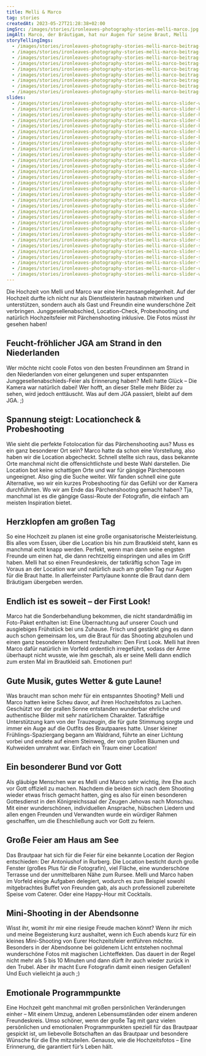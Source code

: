 ```yaml
---
title: Melli & Marco
tag: stories
createdAt: 2023-05-27T21:28:38+02:00
imgSrc: /images/stories/ironleaves-photography-stories-melli-marco.jpg
imgAlt: Marco, der Bräutigam, hat nur Augen für seine Braut, Melli
storyTellingImgs:
  - /images/stories/ironleaves-photography-stories-melli-marco-beitrag-jga-strand-niederlande.jpg
  - /images/stories/ironleaves-photography-stories-melli-marco-beitrag-probeshooting-verlobung-locationcheck-locationscouting.jpg
  - /images/stories/ironleaves-photography-stories-melli-marco-beitrag-getting-ready-braut-sekt.jpg
  - /images/stories/ironleaves-photography-stories-melli-marco-beitrag-first-look-braeutigam.jpg
  - /images/stories/ironleaves-photography-stories-melli-marco-beitrag-shooting-wald-natuerliches-paerchenshooting.jpg
  - /images/stories/ironleaves-photography-stories-melli-marco-beitrag-koenigreichssaal-zeugen-jehovas-hochzeit.jpg
  - /images/stories/ironleaves-photography-stories-melli-marco-beitrag-hochzeitstanz-brautpaar-momentaufnahme.jpg
  - /images/stories/ironleaves-photography-stories-melli-marco-beitrag-shooting-hochzeit-sonnenuntergang.jpg
  - /images/stories/ironleaves-photography-stories-melli-marco-beitrag-party-programmpunkte-feierlocation-hochzeit.jpg
slides:
  - /images/stories/ironleaves-photography-stories-melli-marco-slider-wald-ungestellte-paerchenfotos-hochzeitsbilder.jpg
  - /images/stories/ironleaves-photography-stories-melli-marco-slider-brautpaar-weg-monschau-hochzeitsfotos.jpg
  - /images/stories/ironleaves-photography-stories-melli-marco-slider-hochzeitsfotos-brautpaar-momentaufnahme-sonnenuntergang.jpg
  - /images/stories/ironleaves-photography-stories-melli-marco-slider-braut-hochzeitskleid-wald-brautshooting.jpg
  - /images/stories/ironleaves-photography-stories-melli-marco-slider-braeutigam-hochzeitsanzug.jpg
  - /images/stories/ironleaves-photography-stories-melli-marco-slider-braut-emotionen-schnappschuss.jpg
  - /images/stories/ironleaves-photography-stories-melli-marco-slider-brautpaar-haendchen-halten.jpg
  - /images/stories/ironleaves-photography-stories-melli-marco-slider-brautpaar-natur-rohren-eifel-roetgen-simmerath.jpg
  - /images/stories/ironleaves-photography-stories-melli-marco-slider-brautpaar-schnappschuss-intim-momentaufnahme.jpg
  - /images/stories/ironleaves-photography-stories-melli-marco-slider-brautpaar-waldrand-hochzeitsshooting.jpg
  - /images/stories/ironleaves-photography-stories-melli-marco-slider-brautpaarshooting-goldenes-licht.jpg
  - /images/stories/ironleaves-photography-stories-melli-marco-slider-brautstrauss-tischdeko-rurberg-eifel-hochzeitsfotografin.jpg
  - /images/stories/ironleaves-photography-stories-melli-marco-slider-fruehlingshochzeit-bilder-monschau-rohren.jpg
  - /images/stories/ironleaves-photography-stories-melli-marco-slider-gruppenfotos-hochzeitsfotos-rursee.jpg
  - /images/stories/ironleaves-photography-stories-melli-marco-slider-braeutigam-hochzeitsauto-reportage.jpg
  - /images/stories/ironleaves-photography-stories-melli-marco-slider-haende-detailaufnahme-braut.jpg
  - /images/stories/ironleaves-photography-stories-melli-marco-slider-hochzeitsfotos-wald-fruehling.jpg
  - /images/stories/ironleaves-photography-stories-melli-marco-slider-hochzeitstanz-wiese-brautpaarshooting-eifel-monschau.jpg
  - /images/stories/ironleaves-photography-stories-melli-marco-slider-lichtung-sonne-wiese-brautpaar-tanz.jpg
  - /images/stories/ironleaves-photography-stories-melli-marco-slider-mini-shooting-paerchenshooting-abends-sonnenstrahlen.jpg
  - /images/stories/ironleaves-photography-stories-melli-marco-slider-momentaufnahme-schnappschuss-kitzeln.jpg
  - /images/stories/ironleaves-photography-stories-melli-marco-slider-momentaufnahme-shooting-schnappschuss-kuss-stirn.jpg
  - /images/stories/ironleaves-photography-stories-melli-marco-slider-programmpunkt-hochzeitsspiele-braeutigam.jpg
  - /images/stories/ironleaves-photography-stories-melli-marco-slider-rurberg-rursee-hochzeitsfotos-location-dekoration.jpg
  - /images/stories/ironleaves-photography-stories-melli-marco-slider-shooting-first-look-umarmung-brautpaar.jpg
  - /images/stories/ironleaves-photography-stories-melli-marco-slider-shooting-lichteffekte-wald-paerchenshooting.jpg
  - /images/stories/ironleaves-photography-stories-melli-marco-slider-shooting-sonnenuntergang-lichteffekte-lens-flares.jpg
  - /images/stories/ironleaves-photography-stories-melli-marco-slider-shooting-umarmung-momentaufnahme.jpg
  - /images/stories/ironleaves-photography-stories-melli-marco-slider-tanz-rurberg-hochzeitslocation-antoniushof-brautpaar.jpg
  - /images/stories/ironleaves-photography-stories-melli-marco-slider-umarmung-emotionen-simmerath.jpg
  - /images/stories/ironleaves-photography-stories-melli-marco-slider-wald-portrait-brautpaarshooting.jpg
---
```


Die Hochzeit von Melli und Marco war eine Herzensangelegenheit. Auf der Hochzeit durfte ich nicht nur als Dienstleisterin hautnah mitwirken und unterstützen, sondern auch als Gast und Freundin eine wunderschöne Zeit verbringen. Junggesellenabschied, Location-Check, Probeshooting und natürlich Hochzeitsfeier mit Pärchenshooting inklusive. Die Fotos müsst ihr gesehen haben!

## Feucht-fröhlicher JGA am Strand in den Niederlanden

Wer möchte nicht coole Fotos von den besten Freundinnen am Strand in den Niederlanden von einer gelungenen und super entspannten Junggesellenabschieds-Feier als Erinnerung haben? Melli hatte Glück – Die Kamera war natürlich dabei! Wer hofft, an dieser Stelle mehr Bilder zu sehen, wird jedoch enttäuscht. Was auf dem JGA passiert, bleibt auf dem JGA. ;)

## Spannung steigt: Locationcheck & Probeshooting

Wie sieht die perfekte Fotolocation für das Pärchenshooting aus? Muss es ein ganz besonderer Ort sein? Marco hatte da schon eine Vorstellung, also haben wir die Location abgecheckt. Schnell stellte sich raus, dass bekannte Orte manchmal nicht die offensichtlichste und beste Wahl darstellen. Die Location bot keine schattigen Orte und war für gängige Pärchenposen ungeeignet. Also ging die Suche weiter. Wir fanden schnell eine gute Alternative, wo wir ein kurzes Probeshooting für das Gefühl vor der Kamera durchführten. Wo wir am Ende das Pärchenshooting gemacht haben? Tja, manchmal ist es die gängige Gassi-Route der Fotografin, die einfach am meisten Inspiration bietet.

## Herzklopfen am großen Tag

So eine Hochzeit zu planen ist eine große organisatorische Meisterleistung. Bis alles vom Essen, über die Location bis hin zum Brautkleid steht, kann es manchmal echt knapp werden. Perfekt, wenn man dann seine engsten Freunde um einen hat, die dann rechtzeitig einspringen und alles im Griff haben. Melli hat so einen Freundeskreis, der tatkräftig schon Tage im Voraus an der Location war und natürlich auch am großen Tag nur Augen für die Braut hatte. In allerfeinster Partylaune konnte die Braut dann dem Bräutigam übergeben werden.

## Endlich ist es soweit – der First Look!

Marco hat die Sonderbehandlung bekommen, die nicht standardmäßig im Foto-Paket enthalten ist: Eine Übernachtung auf unserer Couch und ausgiebiges Frühstück bei uns Zuhause. Frisch und gestärkt ging es dann auch schon gemeinsam los, um die Braut für das Shooting abzuholen und einen ganz besonderen Moment festzuhalten: Den First Look. Melli hat ihren Marco dafür natürlich im Vorfeld ordentlich irregeführt, sodass der Arme überhaupt nicht wusste, wie ihm geschah, als er seine Melli dann endlich zum ersten Mal im Brautkleid sah. Emotionen pur!

## Gute Musik, gutes Wetter & gute Laune!

Was braucht man schon mehr für ein entspanntes Shooting? Melli und Marco hatten keine Scheu davor, auf ihren Hochzeitsfotos zu Lachen. Geschützt vor der prallen Sonne entstanden wunderbar ehrliche und authentische Bilder mit sehr natürlichem Charakter. Tatkräftige Unterstützung kam von der Trauzeugin, die für gute Stimmung sorgte und immer ein Auge auf die Outfits des Brautpaares hatte. Unser kleiner Frühlings-Spaziergang begann am Waldrand, führte an einer Lichtung vorbei und endete auf einem Steinweg, der von großen Bäumen und Kuhweiden umrahmt war. Einfach ein Traum einer Location!

## Ein besonderer Bund vor Gott

Als gläubige Menschen war es Melli und Marco sehr wichtig, ihre Ehe auch vor Gott offiziell zu machen. Nachdem die beiden sich nach dem Shooting wieder etwas frisch gemacht hatten, ging es also für einen besonderen Gottesdienst in den Königreichssaal der Zeugen Jehovas nach Monschau. Mit einer wunderschönen, individuellen Ansprache, hübschen Liedern und allen engen Freunden und Verwandten wurde ein würdiger Rahmen geschaffen, um die Eheschließung auch vor Gott zu feiern.

## Große Feier am Haus am See

Das Brautpaar hat sich für die Feier für eine bekannte Location der Region entschieden: Der Antoniushof in Rurberg. Die Location besticht durch große Fenster (großes Plus für die Fotografin), viel Fläche, eine wunderschöne Terrasse und der unmittelbaren Nähe zum Rursee. Melli und Marco haben im Vorfeld einige Aufgaben delegiert, wodurch es zum Beispiel sowohl mitgebrachtes Buffet von Freunden gab, als auch professionell zubereitete Speise vom Caterer. Oder eine Happy-Hour mit Cocktails.

## Mini-Shooting in der Abendsonne

Wisst ihr, womit ihr mir eine riesige Freude machen könnt? Wenn ihr mich und meine Begeisterung kurz aushaltet, wenn ich Euch abends kurz für ein kleines Mini-Shooting von Eurer Hochzeitsfeier entführen möchte. Besonders in der Abendsonne bei goldenem Licht entstehen nochmal wunderschöne Fotos mit magischen Lichteffekten. Das dauert in der Regel nicht mehr als 5 bis 10 Minuten und dann dürft ihr auch wieder zurück in den Trubel. Aber ihr macht Eure Fotografin damit einen riesigen Gefallen! Und Euch vielleicht ja auch ;)

## Emotionale Programmpunkte

Eine Hochzeit geht manchmal mit großen persönlichen Veränderungen einher – Mit einem Umzug, anderen Lebensumständen oder einem anderen Freundeskreis. Umso schöner, wenn der große Tag mit ganz vielen persönlichen und emotionalen Programmpunkten speziell für das Brautpaar gespickt ist, um liebevolle Botschaften an das Brautpaar und besondere Wünsche für die Ehe mitzuteilen. Genauso, wie die Hochzeitsfotos – Eine Erinnerung, die garantiert für’s Leben hält.
